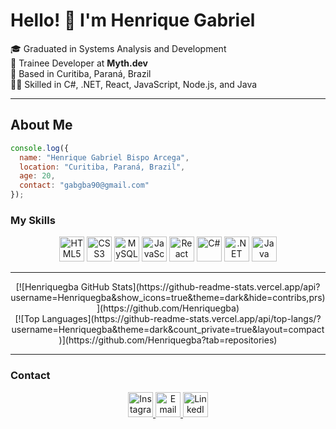 # Hello! 👋 I'm Henrique Gabriel

🎓 Graduated in Systems Analysis and Development  
🔭 Trainee Developer at **Myth.dev**  
🏡 Based in Curitiba, Paraná, Brazil  
👨‍💻 Skilled in C#, .NET, React, JavaScript, Node.js, and Java

---
## About Me

```javascript
console.log({
  name: "Henrique Gabriel Bispo Arcega",
  location: "Curitiba, Paraná, Brazil",
  age: 20,
  contact: "gabgba90@gmail.com"
});

```
### My Skills

<div align="center">
  <!-- Main languages and technologies -->
  <img alt="HTML5" src="https://img.shields.io/badge/HTML5-E34F26?style=for-the-badge&logo=html5&logoColor=white" height="40" />
  <img alt="CSS3" src="https://img.shields.io/badge/CSS3-1572B6?style=for-the-badge&logo=css3&logoColor=white" height="40" />
  <img alt="MySQL" src="https://img.shields.io/badge/MySQL-4479A1?style=for-the-badge&logo=mysql&logoColor=white" height="40" />
  <img alt="JavaScript" src="https://img.shields.io/badge/JavaScript-F7DF1E?style=for-the-badge&logo=javascript&logoColor=black" height="40" />
  <img alt="React" src="https://img.shields.io/badge/React-20232A?style=for-the-badge&logo=react&logoColor=61DAFB" height="40" />
  <img alt="C#" src="https://img.shields.io/badge/C%23-239120?style=for-the-badge&logo=c-sharp&logoColor=white" height="40" />
  <img alt=".NET" src="https://img.shields.io/badge/.NET-512BD4?style=for-the-badge&logo=.net&logoColor=white" height="40" />
  <img alt="Java" src="https://img.shields.io/badge/Java-007396?style=for-the-badge&logo=java&logoColor=white" height="40" />
</div>

---

<div align="center">
  [![Henriquegba GitHub Stats](https://github-readme-stats.vercel.app/api?username=Henriquegba&show_icons=true&theme=dark&hide=contribs,prs)](https://github.com/Henriquegba)  
  <br />
  [![Top Languages](https://github-readme-stats.vercel.app/api/top-langs/?username=Henriquegba&theme=dark&count_private=true&layout=compact)](https://github.com/Henriquegba?tab=repositories)
</div>

---

### Contact

<div align="center">
  <a href="https://www.instagram.com/henrique_arcega" target="_blank" rel="noopener noreferrer">
    <img src="https://img.shields.io/badge/-Instagram-%23E4405F?style=for-the-badge&logo=instagram&logoColor=white" alt="Instagram" height="40" />
  </a>
  <a href="mailto:gabgba90@gmail.com" target="_blank" rel="noopener noreferrer">
    <img src="https://img.shields.io/badge/-Email-%23333?style=for-the-badge&logo=gmail&logoColor=white" alt="Email" height="40" />
  </a>
  <a href="https://www.linkedin.com/in/henrique-arcega-690244227/" target="_blank" rel="noopener noreferrer">
    <img src="https://img.shields.io/badge/-LinkedIn-%230077B5?style=for-the-badge&logo=linkedin&logoColor=white" alt="LinkedIn" height="40" />
  </a>
</div>

